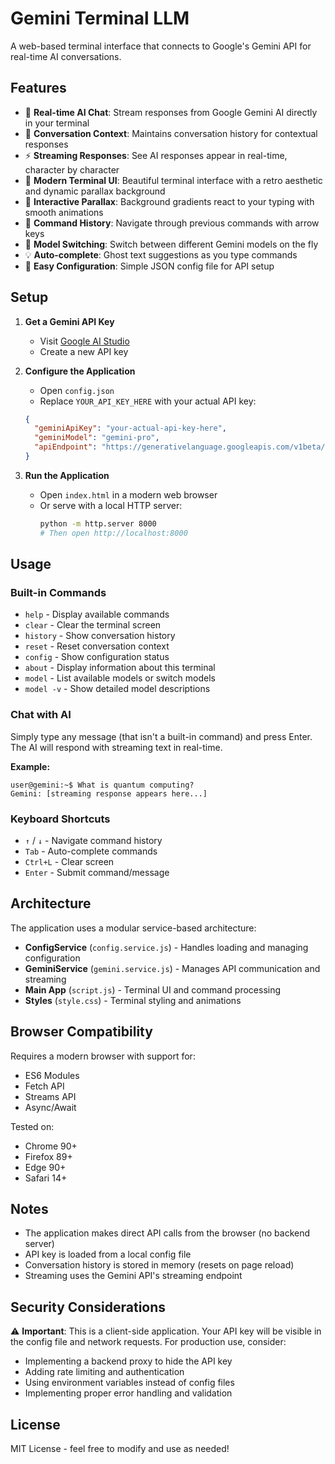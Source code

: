 # Gemini Terminal LLM

A web-based terminal interface that connects to Google's Gemini API for real-time AI conversations.

## Features

- 🤖 **Real-time AI Chat**: Stream responses from Google Gemini AI directly in your terminal
- 💬 **Conversation Context**: Maintains conversation history for contextual responses
- ⚡ **Streaming Responses**: See AI responses appear in real-time, character by character
- 🎨 **Modern Terminal UI**: Beautiful terminal interface with a retro aesthetic and dynamic parallax background
- 🌊 **Interactive Parallax**: Background gradients react to your typing with smooth animations
- 📝 **Command History**: Navigate through previous commands with arrow keys
- 🔄 **Model Switching**: Switch between different Gemini models on the fly
- 💡 **Auto-complete**: Ghost text suggestions as you type commands
- 🔧 **Easy Configuration**: Simple JSON config file for API setup

## Setup

1. **Get a Gemini API Key**
   - Visit [Google AI Studio](https://makersuite.google.com/app/apikey)
   - Create a new API key

2. **Configure the Application**
   - Open `config.json`
   - Replace `YOUR_API_KEY_HERE` with your actual API key:
   ```json
   {
     "geminiApiKey": "your-actual-api-key-here",
     "geminiModel": "gemini-pro",
     "apiEndpoint": "https://generativelanguage.googleapis.com/v1beta/models"
   }
   ```

3. **Run the Application**
   - Open `index.html` in a modern web browser
   - Or serve with a local HTTP server:
     ```bash
     python -m http.server 8000
     # Then open http://localhost:8000
     ```

## Usage

### Built-in Commands

- `help` - Display available commands
- `clear` - Clear the terminal screen
- `history` - Show conversation history
- `reset` - Reset conversation context
- `config` - Show configuration status
- `about` - Display information about this terminal
- `model` - List available models or switch models
- `model -v` - Show detailed model descriptions

### Chat with AI

Simply type any message (that isn't a built-in command) and press Enter. The AI will respond with streaming text in real-time.

**Example:**
```
user@gemini:~$ What is quantum computing?
Gemini: [streaming response appears here...]
```

### Keyboard Shortcuts

- `↑` / `↓` - Navigate command history
- `Tab` - Auto-complete commands
- `Ctrl+L` - Clear screen
- `Enter` - Submit command/message

## Architecture

The application uses a modular service-based architecture:

- **ConfigService** (`config.service.js`) - Handles loading and managing configuration
- **GeminiService** (`gemini.service.js`) - Manages API communication and streaming
- **Main App** (`script.js`) - Terminal UI and command processing
- **Styles** (`style.css`) - Terminal styling and animations

## Browser Compatibility

Requires a modern browser with support for:
- ES6 Modules
- Fetch API
- Streams API
- Async/Await

Tested on:
- Chrome 90+
- Firefox 89+
- Edge 90+
- Safari 14+

## Notes

- The application makes direct API calls from the browser (no backend server)
- API key is loaded from a local config file
- Conversation history is stored in memory (resets on page reload)
- Streaming uses the Gemini API's streaming endpoint

## Security Considerations

⚠️ **Important**: This is a client-side application. Your API key will be visible in the config file and network requests. For production use, consider:

- Implementing a backend proxy to hide the API key
- Adding rate limiting and authentication
- Using environment variables instead of config files
- Implementing proper error handling and validation

## License

MIT License - feel free to modify and use as needed!
